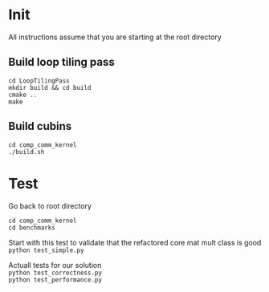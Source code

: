 # Init
All instructions assume that you are starting at the root directory
## Build loop tiling pass
`cd LoopTilingPass`   
`mkdir build && cd build`  
`cmake ..`  
`make`

## Build cubins
`cd comp_comm_kernel`  
`./build.sh`  

# Test
Go back to root directory  

`cd comp_comm_kernel`  
`cd benchmarks`   

Start with this test to validate that the refactored core mat mult class is good    
`python test_simple.py`  

Actuall tests for our solution    
`python test_correctness.py`    
`python test_performance.py`  
